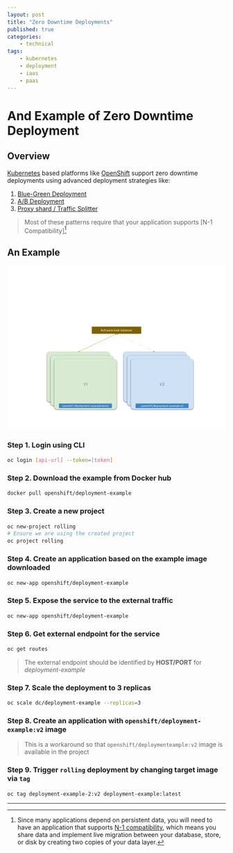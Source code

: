 ```yaml
---
layout: post
title: "Zero Downtime Deployments"
published: true
categories:
    - technical
tags:
    - kubernetes
    - deployment
    - iaas
    - paas
---
```


# And Example of Zero Downtime Deployment

## Overview

[Kubernetes][1] based platforms like [OpenShift][2] support zero downtime deployments using advanced deployment strategies like:
1. [Blue-Green Deployment][3]
2. [A/B Deployment][4]
3. [Proxy shard / Traffic Splitter][5]

> Most of these patterns require that your application supports [N-1 Compatibility][^1]

## An Example
![Rolling deployment](../img/2018/08/rolling-deployment.png)
### Step 1. Login using CLI
```bash
oc login [api-url] --token=[token]
```

### Step 2. Download the example from Docker hub
```bash
docker pull openshift/deployment-example
```

### Step 3. Create a new project
```bash
oc new-project rolling
# Ensure we are using the created project
oc project rolling
```

### Step 4. Create an application based on the example image downloaded
```bash
oc new-app openshift/deployment-example
```

### Step 5. Expose the service to the external traffic
```bash
oc new-app openshift/deployment-example
```

### Step 6. Get external endpoint for the service
```bash
oc get routes
```

> The external endpoint should be identified by **HOST/PORT** for _deployment-example_

### Step 7. Scale the deployment to 3 replicas
```bash
oc scale dc/deployment-example --replicas=3
```

### Step 8. Create an application with `openshift/deployment-example:v2` image
> This is a workaround so that `openshift/deploymenteample:v2` image is available in the project

### Step 9. Trigger `rolling` deployment by changing target image via `tag`
```bash
oc tag deployment-example-2:v2 deployment-example:latest
```

[1]: https://kubernetes.io
[2]: https://www.openshift.com/products/online/
[3]: https://docs.openshift.com/container-platform/3.10/dev_guide/deployments/advanced_deployment_strategies.html#advanced-deployment-strategies-blue-green-deployments
[4]: https://docs.openshift.com/container-platform/3.10/dev_guide/deployments/advanced_deployment_strategies.html#advanced-deployment-a-b-deployment
[5]: https://docs.openshift.com/container-platform/3.10/dev_guide/deployments/advanced_deployment_strategies.html#proxy-shard-traffic-splitter
[6]: https://docs.openshift.com/container-platform/3.10/dev_guide/deployments/advanced_deployment_strategies.html#n1-compatibility

---

[^1]: Since many applications depend on persistent data, you will need to have an application that supports [N-1 compatibility][6], which means you share data and implement live migration between your database, store, or disk by creating two copies of your data layer.


